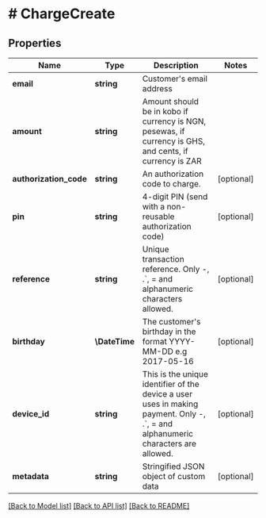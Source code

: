# # ChargeCreate

## Properties

Name | Type | Description | Notes
------------ | ------------- | ------------- | -------------
**email** | **string** | Customer&#39;s email address |
**amount** | **string** | Amount should be in kobo if currency is NGN, pesewas, if currency is GHS, and cents, if currency is ZAR |
**authorization_code** | **string** | An authorization code to charge. | [optional]
**pin** | **string** | 4-digit PIN (send with a non-reusable authorization code) | [optional]
**reference** | **string** | Unique transaction reference. Only -, .&#x60;, &#x3D; and alphanumeric characters allowed. | [optional]
**birthday** | **\DateTime** | The customer&#39;s birthday in the format YYYY-MM-DD e.g 2017-05-16 | [optional]
**device_id** | **string** | This is the unique identifier of the device a user uses in making payment.  Only -, .&#x60;, &#x3D; and alphanumeric characters are allowed. | [optional]
**metadata** | **string** | Stringified JSON object of custom data | [optional]

[[Back to Model list]](../../README.md#models) [[Back to API list]](../../README.md#endpoints) [[Back to README]](../../README.md)
